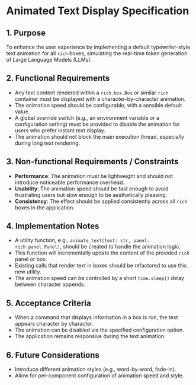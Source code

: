 # Animated Text Display Specification

## 1. Purpose
To enhance the user experience by implementing a default typewriter-style text animation for all `rich` boxes, simulating the real-time token generation of Large Language Models (LLMs).

## 2. Functional Requirements
- Any text content rendered within a `rich.box.Box` or similar `rich` container must be displayed with a character-by-character animation.
- The animation speed should be configurable, with a sensible default value.
- A global override switch (e.g., an environment variable or a configuration setting) must be provided to disable the animation for users who prefer instant text display.
- The animation should not block the main execution thread, especially during long text rendering.

## 3. Non-functional Requirements / Constraints
- **Performance**: The animation must be lightweight and should not introduce noticeable performance overhead.
- **Usability**: The animation speed should be fast enough to avoid frustrating users but slow enough to be aesthetically pleasing.
- **Consistency**: The effect should be applied consistently across all `rich` boxes in the application.

## 4. Implementation Notes
- A utility function, e.g., `animate_text(text: str, panel: rich.panel.Panel)`, should be created to handle the animation logic.
- This function will incrementally update the content of the provided `rich` panel or box.
- Existing calls that render text in boxes should be refactored to use this new utility.
- The animation speed can be controlled by a short `time.sleep()` delay between character appends.

## 5. Acceptance Criteria
- When a command that displays information in a box is run, the text appears character by character.
- The animation can be disabled via the specified configuration option.
- The application remains responsive during the text animation.

## 6. Future Considerations
- Introduce different animation styles (e.g., word-by-word, fade-in).
- Allow for per-component configuration of animation speed and style.
